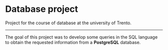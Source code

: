 Database project
===================


Project for the course of database at the university of Trento.

----------

The goal of this project was to develop some queries in the SQL language to obtain the requested information from a **PostgreSQL** database.
